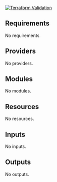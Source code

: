 
[![Terraform Validation](https://github.com/HappyPathway/terraform-gcp-github-runner/actions/workflows/terraform.yaml/badge.svg)](https://github.com/HappyPathway/terraform-gcp-github-runner/actions/workflows/terraform.yaml)

<!-- BEGIN_TF_DOCS -->
## Requirements

No requirements.

## Providers

No providers.

## Modules

No modules.

## Resources

No resources.

## Inputs

No inputs.

## Outputs

No outputs.
<!-- END_TF_DOCS -->